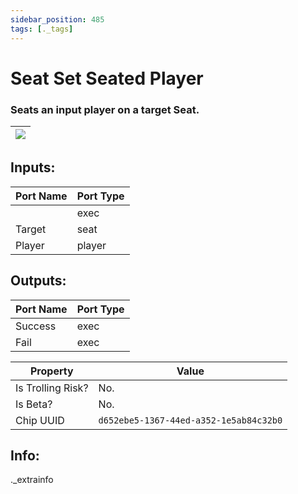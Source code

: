 ```yaml
---
sidebar_position: 485
tags: [._tags]
---
```


# Seat Set Seated Player


### Seats an input player on a target Seat.

| ![](https://images-ext-2.discordapp.net/external/MPmIaQzlEPmgGWlgi-WxBBXt0Bjv_zWPkg1y1f_sy3s/https/www.recroomcircuits.com/image/circuit/absolute-value?width=206&height=108) |
|-----|

## Inputs:
| Port Name | Port Type |
|-----------|-----------|
|  | exec |
| Target | seat |
| Player | player |

## Outputs:
| Port Name | Port Type |
|-----------|-----------|
| Success | exec |
| Fail | exec | 

| Property  | Value |
|-------------------|-----------|
| Is Trolling Risk? | No. |
| Is Beta? | No. |
| Chip UUID | `d652ebe5-1367-44ed-a352-1e5ab84c32b0` |

## Info:
._extrainfo